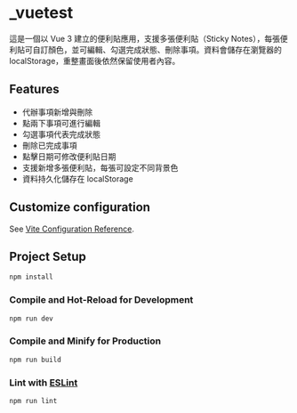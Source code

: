 # _vuetest

這是一個以 Vue 3 建立的便利貼應用，支援多張便利貼（Sticky Notes），每張便利貼可自訂顏色，並可編輯、勾選完成狀態、刪除事項。資料會儲存在瀏覽器的 localStorage，重整畫面後依然保留使用者內容。



##	Features

- 代辦事項新增與刪除  
- 點兩下事項可進行編輯  
- 勾選事項代表完成狀態  
- 刪除已完成事項  
- 點擊日期可修改便利貼日期  
- 支援新增多張便利貼，每張可設定不同背景色  
- 資料持久化儲存在 localStorage  

## Customize configuration

See [Vite Configuration Reference](https://vitejs.dev/config/).

## Project Setup

```sh
npm install
```

### Compile and Hot-Reload for Development

```sh
npm run dev
```

### Compile and Minify for Production

```sh
npm run build
```

### Lint with [ESLint](https://eslint.org/)

```sh
npm run lint